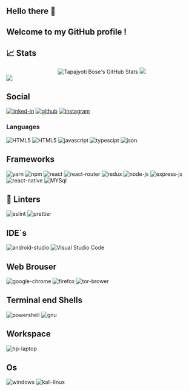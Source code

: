 ## Hello there 👋

## Welcome to my GitHub profile !

## 📈 Stats

<div align='center'>
        <img src="https://github-readme-stats.vercel.app/api?username=subhoniddin&show_icons=true&hide_border=true" alt="Tapajyoti Bose's GitHub Stats">
<img src="https://github-readme-stats.vercel.app/api/top-langs/?username=subhoniddin" />
</div> 
  
<img src='https://activity-graph.herokuapp.com/graph?username=subhoniddin&theme=minimal' />

## Social
[![linked-in](https://img.shields.io/badge/Linked_In-0077B5?style=for-the-badge&logo=LinkedIn&logoColor=white)](https://www.linkedin.com/in/subhoniddin-odinaev-5a9367211)
[![github](https://img.shields.io/badge/GitHub-000000?style=for-the-badge&logo=GitHub&logoColor=white)](https://github.com/subhoniddin)
[![instagram](https://img.shields.io/badge/Instagram-E4405F?style=for-the-badge&logo=instagram&logoColor=white)](https://www.instagram.com/_anonimous_8_/)

### Languages
![HTML5](https://img.shields.io/badge/HTML5-E34F26?style=for-the-badge&logo=html5&logoColor=white)
![HTML5](https://img.shields.io/badge/CSS3-1572B6?style=for-the-badge&logo=css3&logoColor=white)
![javascript](https://img.shields.io/badge/JavaScript-323330?style=for-the-badge&logo=javascript&logoColor=F7DF1E)
![typescipt](https://img.shields.io/badge/TypeScript-007ACC?style=for-the-badge&logo=typescript&logoColor=white)
![json](https://img.shields.io/badge/json-5E5C5C?style=for-the-badge&logo=json&logoColor=white)

## Frameworks 
![yarn](https://img.shields.io/badge/Yarn-2C8EBB?style=for-the-badge&logo=yarn&logoColor=white)
![npm](https://img.shields.io/badge/npm-CB3837?style=for-the-badge&logo=npm&logoColor=white)
![react](https://img.shields.io/badge/React-20232A?style=for-the-badge&logo=react&logoColor=61DAFB)
![react-router](https://img.shields.io/badge/React_Router-CA4245?style=for-the-badge&logo=react-router&logoColor=white)
![redux](https://img.shields.io/badge/Redux-593D88?style=for-the-badge&logo=redux&logoColor=white)
![node-js](https://img.shields.io/badge/Node.js-339933?style=for-the-badge&logo=nodedotjs&logoColor=white)
![express-js](https://img.shields.io/badge/Express.js-000000?style=for-the-badge&logo=express&logoColor=white)
![react-native](https://img.shields.io/badge/React_Native-20232A?style=for-the-badge&logo=react&logoColor=61DAFB)
![MYSql](https://img.shields.io/badge/MySQL-005C84?style=for-the-badge&logo=mysql&logoColor=dark)

##  🧐 Linters
![eslint](https://img.shields.io/badge/eslint-3A33D1?style=for-the-badge&logo=eslint&logoColor=white)
![prettier](https://img.shields.io/badge/prettier-1A2C34?style=for-the-badge&logo=prettier&logoColor=F7BA3E)

## IDE`s
![android-studio](https://img.shields.io/badge/Android_Studio-3DDC84?style=for-the-badge&logo=android-studio&logoColor=white)
![Visual Studio Code](https://img.shields.io/badge/Visual_Studio_Code-0078D4?style=for-the-badge&logo=visual%20studio%20code&logoColor=white)

## Web Brouser 
![google-chrome](https://img.shields.io/badge/Google_chrome-4285F4?style=for-the-badge&logo=Google-chrome&logoColor=white)
![firefox](https://img.shields.io/badge/Firefox_Browser-FF7139?style=for-the-badge&logo=Firefox-Browser&logoColor=white)
![tor-brower](https://img.shields.io/badge/Tor_Browser-7D4698?style=for-the-badge&logo=Tor-Browser&logoColor=white)

## Terminal end Shells
![powershell](https://img.shields.io/badge/powershell-5391FE?style=for-the-badge&logo=powershell&logoColor=white)
![gnu](https://img.shields.io/badge/GNU%20Bash-4EAA25?style=for-the-badge&logo=GNU%20Bash&logoColor=white)

## Workspace 
![hp-laptop](https://img.shields.io/badge/hp%20laptop-0096D6?style=for-the-badge&logo=hp&logoColor=white)

## Os 
![windows](https://img.shields.io/badge/Windows-0078D6?style=for-the-badge&logo=windows&logoColor=white)
![kali-linux](https://img.shields.io/badge/Kali_Linux-557C94?style=for-the-badge&logo=kali-linux&logoColor=white)
